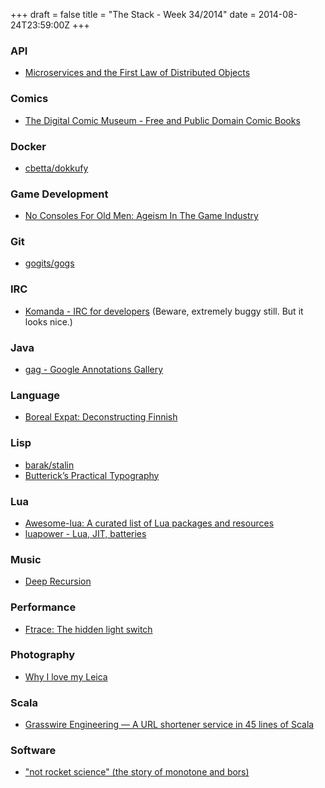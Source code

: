 +++
draft = false
title = "The Stack - Week 34/2014"
date = 2014-08-24T23:59:00Z
+++



### API

 - [Microservices and the First Law of Distributed Objects][Microservicesandthefirstlawofdistributedobjects]

[Microservicesandthefirstlawofdistributedobjects]: http://martinfowler.com/articles/distributed-objects-microservices.html


### Comics

 - [The Digital Comic Museum - Free and Public Domain Comic Books][Thedigitalcomicmuseumfreeandpublicdomaincomicbooks]

[Thedigitalcomicmuseumfreeandpublicdomaincomicbooks]: http://digitalcomicmuseum.com/


### Docker

 - [cbetta/dokkufy][Cbettadokkufy]

[Cbettadokkufy]: https://github.com/cbetta/dokkufy


### Game Development

 - [No Consoles For Old Men: Ageism In The Game Industry][Gamasutradavidmullichsblognoconsolesforoldmenageisminthegameindustry]

[Gamasutradavidmullichsblognoconsolesforoldmenageisminthegameindustry]: http://www.gamasutra.com/blogs/DavidMullich/20140822/223945/No_Consoles_For_Old_Men_Ageism_In_The_Game_Industry.php


### Git

 - [gogits/gogs][Gogitsgogs]

[Gogitsgogs]: https://github.com/gogits/gogs


### IRC

 - [Komanda - IRC for developers][Komandaircfordevelopers] (Beware, extremely buggy still. But it looks nice.)

[Komandaircfordevelopers]: http://komanda.io/


### Java

 - [gag - Google Annotations Gallery][Gaggoogleannotationsgallerygoogleprojecthosting]

[Gaggoogleannotationsgallerygoogleprojecthosting]: https://code.google.com/p/gag/


### Language

 - [Boreal Expat: Deconstructing Finnish][Borealexpatdeconstructingfinnish]

[Borealexpatdeconstructingfinnish]: http://borealexpat.blogspot.de/2014/08/deconstructing-finnish.html


### Lisp

 - [barak/stalin][Barakstalin]
 - [Butterick’s Practical Typography][Butterickspracticaltypography]

[Barakstalin]: https://github.com/barak/stalin
[Butterickspracticaltypography]: http://practicaltypography.com/why-racket-why-lisp.html


### Lua

 - [Awesome-lua: A curated list of Lua packages and resources][Awesomeluaacuratedlistofluapackagesandresources]
 - [luapower - Lua, JIT, batteries][Luapowerluajitbatteries]

[Awesomeluaacuratedlistofluapackagesandresources]: https://github.com/LewisJEllis/awesome-lua
[Luapowerluajitbatteries]: http://luapower.com/


### Music

 - [Deep Recursion][Deeprecursion]

[Deeprecursion]: http://deeprecursion.tumblr.com/


### Performance

 - [Ftrace: The hidden light switch][Ftracethehiddenlightswitchlwnnet]

[Ftracethehiddenlightswitchlwnnet]: http://lwn.net/Articles/608497/


### Photography

 - [Why I love my Leica][Whyilovemyleicaartanddesigntheobserver]

[Whyilovemyleicaartanddesigntheobserver]: http://www.theguardian.com/artanddesign/2014/aug/24/why-i-love-my-leica-john-naughton-photography-camera-technology-cartier-bresson


### Scala

 - [Grasswire Engineering — A URL shortener service in 45 lines of Scala][Grasswireengineeringaurlshortenerservicein45linesofscala]

[Grasswireengineeringaurlshortenerservicein45linesofscala]: http://grasswire-engineering.tumblr.com/post/94043813041/a-url-shortener-service-in-45-lines-of-scala


### Software

 - ["not rocket science" (the story of monotone and bors)][Notrocketsciencethestoryofmonotoneandbors]

[Notrocketsciencethestoryofmonotoneandbors]: http://graydon2.dreamwidth.org/1597.html